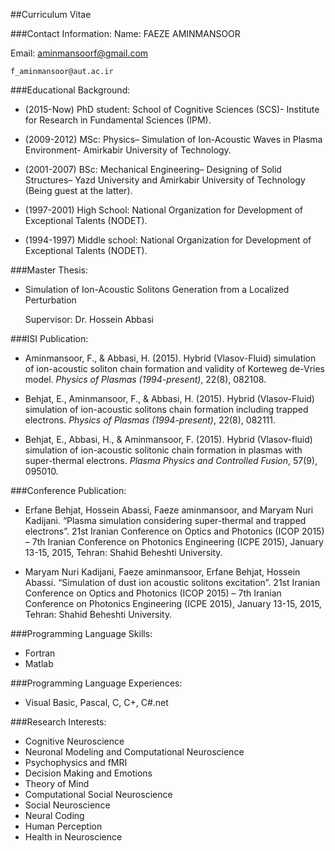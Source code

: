 ##Curriculum Vitae

###Contact Information:
Name: FAEZE AMINMANSOOR

Email:	aminmansoorf@gmail.com

	f_aminmansoor@aut.ac.ir


###Educational Background:
*	(2015-Now) PhD student: School of Cognitive Sciences (SCS)- Institute for Research in Fundamental Sciences (IPM).

*	(2009-2012) MSc: Physics– Simulation of Ion-Acoustic Waves in Plasma Environment- Amirkabir University of Technology.

*	(2001-2007) BSc: Mechanical Engineering– Designing of Solid Structures– Yazd University and Amirkabir University of Technology (Being guest at the latter).

*	(1997-2001) High School: National Organization for Development of Exceptional Talents (NODET).

*	(1994-1997) Middle school: National Organization for Development of Exceptional Talents (NODET).

###Master Thesis:
*	Simulation of Ion-Acoustic Solitons Generation from a Localized Perturbation

	Supervisor: Dr. Hossein Abbasi



###ISI Publication:
*	Aminmansoor, F., & Abbasi, H. (2015). Hybrid (Vlasov-Fluid) simulation of ion-acoustic soliton chain formation and validity of Korteweg de-Vries model. *Physics of Plasmas (1994-present)*, 22(8), 082108. 

*	Behjat, E., Aminmansoor, F., & Abbasi, H. (2015). Hybrid (Vlasov-Fluid) simulation of ion-acoustic solitons chain formation including trapped electrons. *Physics of Plasmas (1994-present)*, 22(8), 082111.

*	Behjat, E., Abbasi, H., & Aminmansoor, F. (2015). Hybrid (Vlasov-fluid) simulation of ion-acoustic solitonic chain formation in plasmas with super-thermal electrons. *Plasma Physics and Controlled Fusion*, 57(9), 095010.

###Conference Publication:
*	Erfane Behjat, Hossein Abassi, Faeze aminmansoor, and Maryam Nuri Kadijani. “Plasma simulation considering super-thermal and trapped electrons”. 21st Iranian Conference on Optics and Photonics (ICOP 2015) – 7th Iranian Conference on Photonics Engineering (ICPE 2015), January 13-15, 2015, Tehran: Shahid Beheshti University.

*	Maryam Nuri Kadijani, Faeze aminmansoor, Erfane Behjat, Hossein Abassi. “Simulation of dust ion acoustic solitons excitation”. 21st Iranian Conference on Optics and Photonics (ICOP 2015) – 7th Iranian Conference on Photonics Engineering (ICPE 2015), January 13-15, 2015, Tehran: Shahid Beheshti University.

###Programming Language Skills:
*	Fortran
*	Matlab

###Programming Language Experiences:
*	Visual Basic, Pascal, C, C+, C#.net

###Research Interests:
*	Cognitive Neuroscience
*	Neuronal Modeling and Computational Neuroscience
*	Psychophysics and fMRI
*	Decision Making and Emotions
*	Theory of Mind
*	Computational Social Neuroscience
*	Social Neuroscience
*	Neural Coding
*	Human Perception
*	Health in Neuroscience

